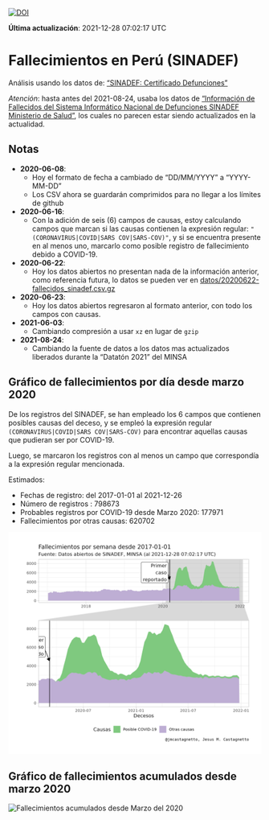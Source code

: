 [![DOI](https://zenodo.org/badge/270383647.svg)](https://zenodo.org/badge/latestdoi/270383647)

**Última actualización**: 2021-12-28 07:02:17 UTC

# Fallecimientos en Perú (SINADEF)

Análisis usando los datos de: [“SINADEF: Certificado
Defunciones”](https://www.datosabiertos.gob.pe/dataset/sinadef-certificado-defunciones)

*Atención*: hasta antes del 2021-08-24, usaba los datos de [“Información
de Fallecidos del Sistema Informático Nacional de Defunciones SINADEF
Ministerio de
Salud”](https://www.datosabiertos.gob.pe/dataset/informaci%C3%B3n-de-fallecidos-del-sistema-inform%C3%A1tico-nacional-de-defunciones-sinadef-ministerio),
los cuales no parecen estar siendo actualizados en la actualidad.

## Notas

-   **2020-06-08**:
    -   Hoy el formato de fecha a cambiado de “DD/MM/YYYY” a
        “YYYY-MM-DD”
    -   Los CSV ahora se guardarán comprimidos para no llegar a los
        límites de github
-   **2020-06-16**:
    -   Con la adición de seis (6) campos de causas, estoy calculando
        campos que marcan si las causas contienen la expresión regular:
        `"(CORONAVIRUS|COVID|SARS COV|SARS-COV)"`, y si se encuentra
        presente en al menos uno, marcarlo como posible registro de
        fallecimiento debido a COVID-19.
-   **2020-06-22**:
    -   Hoy los datos abiertos no presentan nada de la información
        anterior, como referencia futura, lo datos se pueden ver en
        [datos/20200622-fallecidos\_sinadef.csv.gz](%22datos/20200622-fallecidos_sinadef.csv.gz%22)
-   **2020-06-23**:
    -   Hoy los datos abiertos regresaron al formato anterior, con todo
        los campos con causas.
-   **2021-06-03**:
    -   Cambiando compresión a usar `xz` en lugar de `gzip`
-   **2021-08-24**:
    -   Cambiando la fuente de datos a los datos mas actualizados
        liberados durante la “Datatón 2021” del MINSA

## Gráfico de fallecimientos por día desde marzo 2020

De los registros del SINADEF, se han empleado los 6 campos que contienen
posibles causas del deceso, y se empleó la expresión regular
`(CORONAVIRUS|COVID|SARS COV|SARS-COV)` para encontrar aquellas causas
que pudieran ser por COVID-19.

Luego, se marcaron los registros con al menos un campo que correspondía
a la expresión regular mencionada.

Estimados:

-   Fechas de registro: del 2017-01-01 al 2021-12-26
-   Número de registros : 798673
-   Probables registros por COVID-19 desde Marzo 2020: 177971
-   Fallecimientos por otras causas: 620702

![Fallecimientos por semana](plots/fallecimientos-por-semana.png)

## Gráfico de fallecimientos acumulados desde marzo 2020

![Fallecimientos acumulados desde Marzo del
2020](plots/fallecimientos-acumulados.png)

